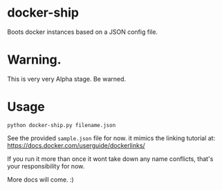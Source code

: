 # docker-ship
Boots docker instances based on a JSON config file.

# Warning.
This is very very Alpha stage. Be warned.

# Usage
`python docker-ship.py filename.json`

See the provided `sample.json` file for now. 
it mimics the linking tutorial at: https://docs.docker.com/userguide/dockerlinks/

If you run it more than once it wont take down any name conflicts, that's your responsibility for now.

More docs will come. :)


